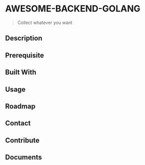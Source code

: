 # AWESOME-BACKEND-GOLANG
> Collect whatever you want

## Description

## Prerequisite

## Built With

## Usage

## Roadmap

## Contact

## Contribute

## Documents

